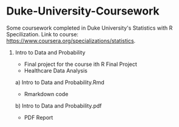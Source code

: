 # Duke-University-Coursework
Some coursework completed in Duke University's Statistics with R Specilization. Link to course: https://www.coursera.org/specializations/statistics.

1) Intro to Data and Probability
      - Final project for the course ith R Final Project
      - Healthcare Data Analysis

      a) Intro to Data and Probability.Rmd
      - Rmarkdown code

      b) Intro to Data and Probability.pdf 
      - PDF Report
